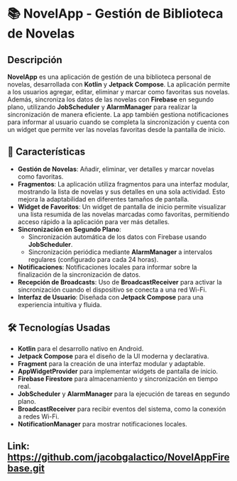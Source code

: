 # 📚 NovelApp - Gestión de Biblioteca de Novelas

## Descripción

**NovelApp** es una aplicación de gestión de una biblioteca personal de novelas, desarrollada con **Kotlin** y **Jetpack Compose**. La aplicación permite a los usuarios agregar, editar, eliminar y marcar como favoritas sus novelas. Además, sincroniza los datos de las novelas con **Firebase** en segundo plano, utilizando **JobScheduler** y **AlarmManager** para realizar la sincronización de manera eficiente. La app también gestiona notificaciones para informar al usuario cuando se completa la sincronización y cuenta con un widget que permite ver las novelas favoritas desde la pantalla de inicio.

## 📑 Características

- **Gestión de Novelas**: Añadir, eliminar, ver detalles y marcar novelas como favoritas.
- **Fragmentos**: La aplicación utiliza fragmentos para una interfaz modular, mostrando la lista de novelas y sus detalles en una sola actividad. Esto mejora la adaptabilidad en diferentes tamaños de pantalla.
- **Widget de Favoritos**: Un widget de pantalla de inicio permite visualizar una lista resumida de las novelas marcadas como favoritas, permitiendo acceso rápido a la aplicación para ver más detalles.
- **Sincronización en Segundo Plano**:
  - Sincronización automática de los datos con Firebase usando **JobScheduler**.
  - Sincronización periódica mediante **AlarmManager** a intervalos regulares (configurado para cada 24 horas).
- **Notificaciones**: Notificaciones locales para informar sobre la finalización de la sincronización de datos.
- **Recepción de Broadcasts**: Uso de **BroadcastReceiver** para activar la sincronización cuando el dispositivo se conecta a una red Wi-Fi.
- **Interfaz de Usuario**: Diseñada con **Jetpack Compose** para una experiencia intuitiva y fluida.

## 🛠 Tecnologías Usadas

- **Kotlin** para el desarrollo nativo en Android.
- **Jetpack Compose** para el diseño de la UI moderna y declarativa.
- **Fragment** para la creación de una interfaz modular y adaptable.
- **AppWidgetProvider** para implementar widgets de pantalla de inicio.
- **Firebase Firestore** para almacenamiento y sincronización en tiempo real.
- **JobScheduler** y **AlarmManager** para la ejecución de tareas en segundo plano.
- **BroadcastReceiver** para recibir eventos del sistema, como la conexión a redes Wi-Fi.
- **NotificationManager** para mostrar notificaciones locales.

## Link: https://github.com/jacobgalactico/NovelAppFirebase.git

